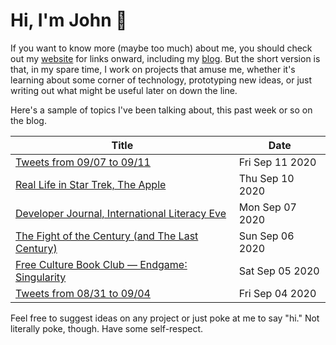 # Hi, I'm John 👋

If you want to know more (maybe too much) about me, you should check out my [website](https://john.colagioia.net/) for links onward, including my [blog](https://john.colagioia.net/blog).  But the short version is that, in my spare time, I work on projects that amuse me, whether it's learning about some corner of technology, prototyping new ideas, or just writing out what might be useful later on down the line.

Here's a sample of topics I've been talking about, this past week or so on the blog.

|Title|Date|
|-----|-------|
|[Tweets from 09/07 to 09/11](https://john.colagioia.net/blog/media/2020/09/11/week.html)|Fri Sep 11 2020|
|[Real Life in Star Trek, The Apple](https://john.colagioia.net/blog/2020/09/10/apple.html)|Thu Sep 10 2020|
|[Developer Journal, International Literacy Eve](https://john.colagioia.net/blog/2020/09/07/literacy.html)|Mon Sep 07 2020|
|[The Fight of the Century (and The Last Century)](https://john.colagioia.net/blog/2020/09/06/enlight.html)|Sun Sep 06 2020|
|[Free Culture Book Club — Endgame∶ Singularity](https://john.colagioia.net/blog/2020/09/05/endgame.html)|Sat Sep 05 2020|
|[Tweets from 08/31 to 09/04](https://john.colagioia.net/blog/media/2020/09/04/week.html)|Fri Sep 04 2020|

Feel free to suggest ideas on any project or just poke at me to say "hi." Not literally poke, though. Have some self-respect.
